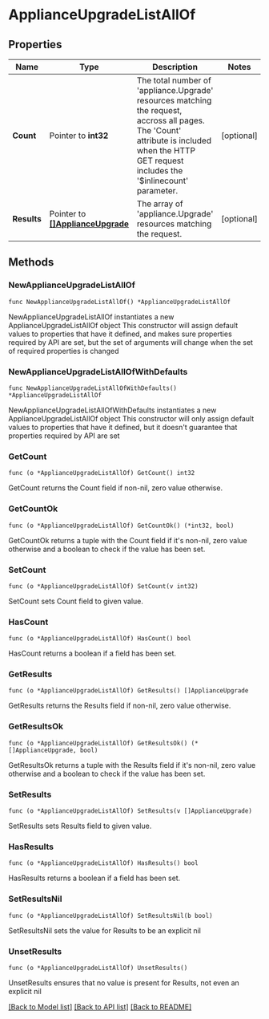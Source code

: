 # ApplianceUpgradeListAllOf

## Properties

Name | Type | Description | Notes
------------ | ------------- | ------------- | -------------
**Count** | Pointer to **int32** | The total number of &#39;appliance.Upgrade&#39; resources matching the request, accross all pages. The &#39;Count&#39; attribute is included when the HTTP GET request includes the &#39;$inlinecount&#39; parameter. | [optional] 
**Results** | Pointer to [**[]ApplianceUpgrade**](appliance.Upgrade.md) | The array of &#39;appliance.Upgrade&#39; resources matching the request. | [optional] 

## Methods

### NewApplianceUpgradeListAllOf

`func NewApplianceUpgradeListAllOf() *ApplianceUpgradeListAllOf`

NewApplianceUpgradeListAllOf instantiates a new ApplianceUpgradeListAllOf object
This constructor will assign default values to properties that have it defined,
and makes sure properties required by API are set, but the set of arguments
will change when the set of required properties is changed

### NewApplianceUpgradeListAllOfWithDefaults

`func NewApplianceUpgradeListAllOfWithDefaults() *ApplianceUpgradeListAllOf`

NewApplianceUpgradeListAllOfWithDefaults instantiates a new ApplianceUpgradeListAllOf object
This constructor will only assign default values to properties that have it defined,
but it doesn't guarantee that properties required by API are set

### GetCount

`func (o *ApplianceUpgradeListAllOf) GetCount() int32`

GetCount returns the Count field if non-nil, zero value otherwise.

### GetCountOk

`func (o *ApplianceUpgradeListAllOf) GetCountOk() (*int32, bool)`

GetCountOk returns a tuple with the Count field if it's non-nil, zero value otherwise
and a boolean to check if the value has been set.

### SetCount

`func (o *ApplianceUpgradeListAllOf) SetCount(v int32)`

SetCount sets Count field to given value.

### HasCount

`func (o *ApplianceUpgradeListAllOf) HasCount() bool`

HasCount returns a boolean if a field has been set.

### GetResults

`func (o *ApplianceUpgradeListAllOf) GetResults() []ApplianceUpgrade`

GetResults returns the Results field if non-nil, zero value otherwise.

### GetResultsOk

`func (o *ApplianceUpgradeListAllOf) GetResultsOk() (*[]ApplianceUpgrade, bool)`

GetResultsOk returns a tuple with the Results field if it's non-nil, zero value otherwise
and a boolean to check if the value has been set.

### SetResults

`func (o *ApplianceUpgradeListAllOf) SetResults(v []ApplianceUpgrade)`

SetResults sets Results field to given value.

### HasResults

`func (o *ApplianceUpgradeListAllOf) HasResults() bool`

HasResults returns a boolean if a field has been set.

### SetResultsNil

`func (o *ApplianceUpgradeListAllOf) SetResultsNil(b bool)`

 SetResultsNil sets the value for Results to be an explicit nil

### UnsetResults
`func (o *ApplianceUpgradeListAllOf) UnsetResults()`

UnsetResults ensures that no value is present for Results, not even an explicit nil

[[Back to Model list]](../README.md#documentation-for-models) [[Back to API list]](../README.md#documentation-for-api-endpoints) [[Back to README]](../README.md)


